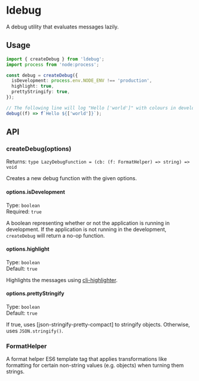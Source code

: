 # ldebug

A debug utility that evaluates messages lazily.

## Usage

```typescript
import { createDebug } from 'ldebug';
import process from 'node:process';

const debug = createDebug({
  isDevelopment: process.env.NODE_ENV !== 'production',
  highlight: true,
  prettyStringify: true,
});

// The following line will log "Hello ['world']" with colours in development and do nothing in production (the template string won't be evaluated either).
debug((f) => f`Hello ${['world']}`);
```

## API

### createDebug(options)

Returns: `type LazyDebugFunction = (cb: (f: FormatHelper) => string) => void`

Creates a new debug function with the given options.

#### options.isDevelopment

Type: `boolean`\
Required: `true`

A boolean representing whether or not the application is running in development. If the application is not running in the development, `createDebug` will return a no-op function.

#### options.highlight

Type: `boolean`\
Default: `true`

Highlights the messages using [cli-highlighter](https://github.com/leonzalion/cli-highlighter).

#### options.prettyStringify

Type: `boolean`\
Default: `true`

If true, uses [json-stringify-pretty-compact] to stringify objects. Otherwise, uses `JSON.stringify()`.

### FormatHelper

A format helper ES6 template tag that applies transformations like formatting for certain non-string values (e.g. objects) when turning them strings.
